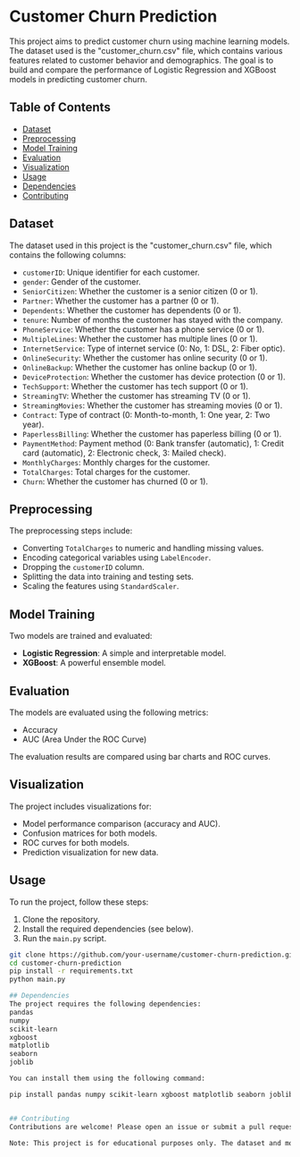# Customer Churn Prediction

This project aims to predict customer churn using machine learning models. The dataset used is the "customer_churn.csv" file, which contains various features related to customer behavior and demographics. The goal is to build and compare the performance of Logistic Regression and XGBoost models in predicting customer churn.

## Table of Contents

- [Dataset](#dataset)
- [Preprocessing](#preprocessing)
- [Model Training](#model-training)
- [Evaluation](#evaluation)
- [Visualization](#visualization)
- [Usage](#usage)
- [Dependencies](#dependencies)
- [Contributing](#contributing)

## Dataset

The dataset used in this project is the "customer_churn.csv" file, which contains the following columns:
- `customerID`: Unique identifier for each customer.
- `gender`: Gender of the customer.
- `SeniorCitizen`: Whether the customer is a senior citizen (0 or 1).
- `Partner`: Whether the customer has a partner (0 or 1).
- `Dependents`: Whether the customer has dependents (0 or 1).
- `tenure`: Number of months the customer has stayed with the company.
- `PhoneService`: Whether the customer has a phone service (0 or 1).
- `MultipleLines`: Whether the customer has multiple lines (0 or 1).
- `InternetService`: Type of internet service (0: No, 1: DSL, 2: Fiber optic).
- `OnlineSecurity`: Whether the customer has online security (0 or 1).
- `OnlineBackup`: Whether the customer has online backup (0 or 1).
- `DeviceProtection`: Whether the customer has device protection (0 or 1).
- `TechSupport`: Whether the customer has tech support (0 or 1).
- `StreamingTV`: Whether the customer has streaming TV (0 or 1).
- `StreamingMovies`: Whether the customer has streaming movies (0 or 1).
- `Contract`: Type of contract (0: Month-to-month, 1: One year, 2: Two year).
- `PaperlessBilling`: Whether the customer has paperless billing (0 or 1).
- `PaymentMethod`: Payment method (0: Bank transfer (automatic), 1: Credit card (automatic), 2: Electronic check, 3: Mailed check).
- `MonthlyCharges`: Monthly charges for the customer.
- `TotalCharges`: Total charges for the customer.
- `Churn`: Whether the customer has churned (0 or 1).

## Preprocessing

The preprocessing steps include:
- Converting `TotalCharges` to numeric and handling missing values.
- Encoding categorical variables using `LabelEncoder`.
- Dropping the `customerID` column.
- Splitting the data into training and testing sets.
- Scaling the features using `StandardScaler`.

## Model Training

Two models are trained and evaluated:
- **Logistic Regression**: A simple and interpretable model.
- **XGBoost**: A powerful ensemble model.

## Evaluation

The models are evaluated using the following metrics:
- Accuracy
- AUC (Area Under the ROC Curve)

The evaluation results are compared using bar charts and ROC curves.

## Visualization

The project includes visualizations for:
- Model performance comparison (accuracy and AUC).
- Confusion matrices for both models.
- ROC curves for both models.
- Prediction visualization for new data.

## Usage

To run the project, follow these steps:
1. Clone the repository.
2. Install the required dependencies (see below).
3. Run the `main.py` script.

```bash
git clone https://github.com/your-username/customer-churn-prediction.git
cd customer-churn-prediction
pip install -r requirements.txt
python main.py

## Dependencies
The project requires the following dependencies:
pandas
numpy
scikit-learn
xgboost
matplotlib
seaborn
joblib

You can install them using the following command:

pip install pandas numpy scikit-learn xgboost matplotlib seaborn joblib


## Contributing
Contributions are welcome! Please open an issue or submit a pull request with your changes.

Note: This project is for educational purposes only. The dataset and models are simplified for demonstration purposes.
